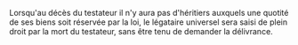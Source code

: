   
 Lorsqu'au décès du testateur il n'y aura pas d'héritiers auxquels une quotité de ses biens soit réservée par la loi, le légataire universel sera saisi de plein droit par la mort du testateur, sans être tenu de demander la délivrance.  

  
